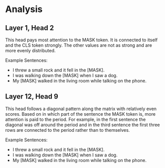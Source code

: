# Analysis

## Layer 1, Head 2

This head pays most attention to the MASK token. It is connected to itself and the CLS token strongly. The other values are not as strong and are more evenly distributed.

Example Sentences:
- I threw a small rock and it fell in the [MASK].
- I was walking down the [MASK] when I saw a dog.
- My [MASK] walked in the living room while talking on the phone.


## Layer 12, Head 9

This head follows a diagonal pattern along the matrix with relatively even scores.
Based on in which part of the sentence the MASK token is, more attention is paid to the period. For example, in the first sentence the diagonal was off around the period and in the third sentence the first three rows are connected to the period rather than to themselves.

Example Sentences:
- I threw a small rock and it fell in the [MASK].
- I was walking down the [MASK] when I saw a dog.
- My [MASK] walked in the living room while talking on the phone.
